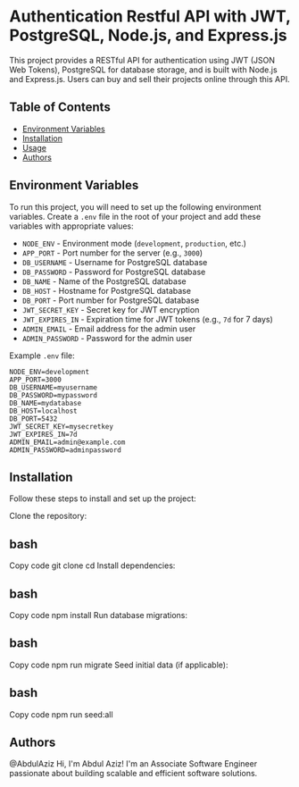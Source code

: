 # Authentication Restful API with JWT, PostgreSQL, Node.js, and Express.js

This project provides a RESTful API for authentication using JWT (JSON Web Tokens), PostgreSQL for database storage, and is built with Node.js and Express.js. Users can buy and sell their projects online through this API.

## Table of Contents

- [Environment Variables](#environment-variables)
- [Installation](#installation)
- [Usage](#usage)
- [Authors](#authors)

## Environment Variables

To run this project, you will need to set up the following environment variables. Create a `.env` file in the root of your project and add these variables with appropriate values:

- `NODE_ENV` - Environment mode (`development`, `production`, etc.)
- `APP_PORT` - Port number for the server (e.g., `3000`)
- `DB_USERNAME` - Username for PostgreSQL database
- `DB_PASSWORD` - Password for PostgreSQL database
- `DB_NAME` - Name of the PostgreSQL database
- `DB_HOST` - Hostname for PostgreSQL database
- `DB_PORT` - Port number for PostgreSQL database
- `JWT_SECRET_KEY` - Secret key for JWT encryption
- `JWT_EXPIRES_IN` - Expiration time for JWT tokens (e.g., `7d` for 7 days)
- `ADMIN_EMAIL` - Email address for the admin user
- `ADMIN_PASSWORD` - Password for the admin user

Example `.env` file:

```plaintext
NODE_ENV=development
APP_PORT=3000
DB_USERNAME=myusername
DB_PASSWORD=mypassword
DB_NAME=mydatabase
DB_HOST=localhost
DB_PORT=5432
JWT_SECRET_KEY=mysecretkey
JWT_EXPIRES_IN=7d
ADMIN_EMAIL=admin@example.com
ADMIN_PASSWORD=adminpassword
```

## Installation
Follow these steps to install and set up the project:

Clone the repository:

## bash
Copy code
git clone <your-repo-url>
cd <your-project>
Install dependencies:

## bash
Copy code
npm install
Run database migrations:

## bash
Copy code
npm run migrate
Seed initial data (if applicable):

## bash
Copy code
npm run seed:all

## Authors
@AbdulAziz
Hi, I'm Abdul Aziz! I'm an Associate Software Engineer passionate about building scalable and efficient software solutions.

